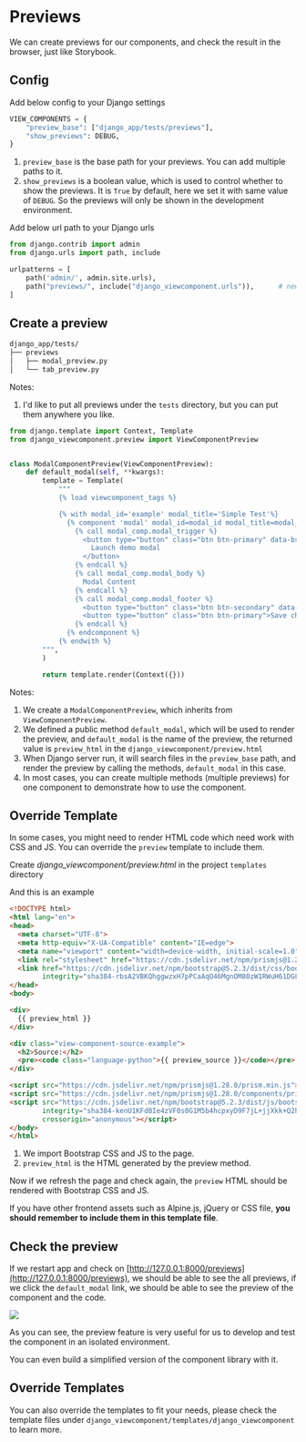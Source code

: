 # Previews

We can create previews for our components, and check the result in the browser, just like Storybook.

## Config

Add below config to your Django settings

```python
VIEW_COMPONENTS = {
    "preview_base": ["django_app/tests/previews"],
    "show_previews": DEBUG,
}
```

1. `preview_base` is the base path for your previews. You can add multiple paths to it.
2. `show_previews` is a boolean value, which is used to control whether to show the previews. It is `True` by default, here we set it with same value of `DEBUG`. So the previews will only be shown in the development environment.

Add below url path to your Django urls

```python
from django.contrib import admin
from django.urls import path, include

urlpatterns = [
    path('admin/', admin.site.urls),
    path("previews/", include("django_viewcomponent.urls")),      # new
]
```

## Create a preview

```bash
django_app/tests/
├── previews
│   ├── modal_preview.py
│   └── tab_preview.py
```

Notes:

1. I'd like to put all previews under the `tests` directory, but you can put them anywhere you like.

```python
from django.template import Context, Template
from django_viewcomponent.preview import ViewComponentPreview


class ModalComponentPreview(ViewComponentPreview):
    def default_modal(self, **kwargs):
        template = Template(
            """
            {% load viewcomponent_tags %}

            {% with modal_id='example' modal_title='Simple Test'%}
              {% component 'modal' modal_id=modal_id modal_title=modal_title as modal_comp %}
                {% call modal_comp.modal_trigger %}
                  <button type="button" class="btn btn-primary" data-bs-toggle="modal" data-bs-target="#{{ modal_id }}">
                    Launch demo modal
                  </button>
                {% endcall %}
                {% call modal_comp.modal_body %}
                  Modal Content
                {% endcall %}
                {% call modal_comp.modal_footer %}
                  <button type="button" class="btn btn-secondary" data-bs-dismiss="modal">Close</button>
                  <button type="button" class="btn btn-primary">Save changes</button>
                {% endcall %}
              {% endcomponent %}
            {% endwith %}
        """,
        )

        return template.render(Context({}))
```

Notes:

1. We create a `ModalComponentPreview`, which inherits from `ViewComponentPreview`.
2. We defined a public method `default_modal`, which will be used to render the preview, and `default_modal` is the name of the preview, the returned value is `preview_html` in the `django_viewcomponent/preview.html`
3. When Django server run, it will search files in the `preview_base` path, and render the preview by calling the methods, `default_modal` in this case.
4. In most cases, you can create multiple methods (multiple previews) for one component to demonstrate how to use the component.

## Override Template

In some cases, you might need to render HTML code which need work with CSS and JS. You can override the `preview` template to include them.

Create *django_viewcomponent/preview.html* in the project `templates` directory

And this is an example

```html
<!DOCTYPE html>
<html lang="en">
<head>
  <meta charset="UTF-8">
  <meta http-equiv="X-UA-Compatible" content="IE=edge">
  <meta name="viewport" content="width=device-width, initial-scale=1.0">
  <link rel="stylesheet" href="https://cdn.jsdelivr.net/npm/prismjs@1.28.0/themes/prism.min.css">
  <link href="https://cdn.jsdelivr.net/npm/bootstrap@5.2.3/dist/css/bootstrap.min.css" rel="stylesheet"
        integrity="sha384-rbsA2VBKQhggwzxH7pPCaAqO46MgnOM80zW1RWuH61DGLwZJEdK2Kadq2F9CUG65" crossorigin="anonymous">
</head>
<body>

<div>
  {{ preview_html }}
</div>

<div class="view-component-source-example">
  <h2>Source:</h2>
  <pre><code class="language-python">{{ preview_source }}</code></pre>
</div>

<script src="https://cdn.jsdelivr.net/npm/prismjs@1.28.0/prism.min.js"></script>
<script src="https://cdn.jsdelivr.net/npm/prismjs@1.28.0/components/prism-python.min.js"></script>
<script src="https://cdn.jsdelivr.net/npm/bootstrap@5.2.3/dist/js/bootstrap.bundle.min.js"
        integrity="sha384-kenU1KFdBIe4zVF0s0G1M5b4hcpxyD9F7jL+jjXkk+Q2h455rYXK/7HAuoJl+0I4"
        crossorigin="anonymous"></script>
</body>
</html>
```

1. We import Bootstrap CSS and JS to the page.
2. `preview_html` is the HTML generated by the preview method.

Now if we refresh the page and check again, the `preview` HTML should be rendered with Bootstrap CSS and JS.

If you have other frontend assets such as Alpine.js, jQuery or CSS file, **you should remember to include them in this template file**.

## Check the preview

If we restart app and check on [http://127.0.0.1:8000/previews](http://127.0.0.1:8000/previews), we should be able to see the all previews, if we click the `default_modal` link, we should be able to see the preview of the component and the code.

![](./images/modal-preview.png)

As you can see, the preview feature is very useful for us to develop and test the component in an isolated environment.

You can even build a simplified version of the component library with it.

## Override Templates

You can also override the templates to fit your needs, please check the template files under `django_viewcomponent/templates/django_viewcomponent` to learn more.
